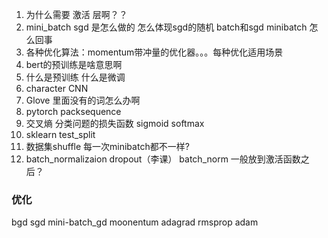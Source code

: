 1. 为什么需要 激活 层啊？？
2. mini_batch  sgd 是怎么做的 怎么体现sgd的随机 batch和sgd minibatch 怎么回事
3. 各种优化算法：momentum带冲量的优化器。。。每种优化适用场景
4. bert的预训练是啥意思啊
5. 什么是预训练 什么是微调
6. character CNN
7. Glove 里面没有的词怎么办啊
8. pytorch packsequence
9. 交叉熵 分类问题的损失函数 sigmoid softmax
10. sklearn test_split
11. 数据集shuffle 每一次minibatch都不一样?
12. batch_normalizaion dropout（李课） batch_norm 一般放到激活函数之后？







### 优化

bgd sgd mini-batch_gd moonentum adagrad rmsprop adam